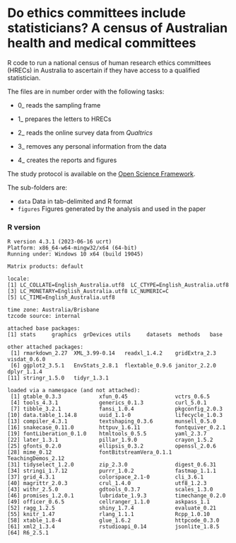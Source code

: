 # Do ethics committees include statisticians? A census of Australian health and medical committees

R code to run a national census of human research ethics committees (HRECs) in Australia to ascertain if they have access to a qualified statistician.

The files are in number order with the following tasks:

- 0_ reads the sampling frame

- 1_ prepares the letters to HRECs

- 2_ reads the online survey data from *Qualtrics*

- 3_ removes any personal information from the data

- 4_ creates the reports and figures

The study protocol is available on the [Open Science Framework](https://osf.io/gx5qa).

The sub-folders are:

- `data` Data in tab-delimited and R format
- `figures` Figures generated by the analysis and used in the paper

### R version

```
R version 4.3.1 (2023-06-16 ucrt)
Platform: x86_64-w64-mingw32/x64 (64-bit)
Running under: Windows 10 x64 (build 19045)

Matrix products: default

locale:
[1] LC_COLLATE=English_Australia.utf8  LC_CTYPE=English_Australia.utf8   
[3] LC_MONETARY=English_Australia.utf8 LC_NUMERIC=C                      
[5] LC_TIME=English_Australia.utf8    

time zone: Australia/Brisbane
tzcode source: internal

attached base packages:
[1] stats     graphics  grDevices utils     datasets  methods   base     

other attached packages:
 [1] rmarkdown_2.27  XML_3.99-0.14   readxl_1.4.2    gridExtra_2.3   visdat_0.6.0   
 [6] ggplot2_3.5.1   EnvStats_2.8.1  flextable_0.9.6 janitor_2.2.0   dplyr_1.1.4    
[11] stringr_1.5.0   tidyr_1.3.1    

loaded via a namespace (and not attached):
 [1] gtable_0.3.3            xfun_0.45               vctrs_0.6.5            
 [4] tools_4.3.1             generics_0.1.3          curl_5.0.1             
 [7] tibble_3.2.1            fansi_1.0.4             pkgconfig_2.0.3        
[10] data.table_1.14.8       uuid_1.1-0              lifecycle_1.0.3        
[13] compiler_4.3.1          textshaping_0.3.6       munsell_0.5.0          
[16] snakecase_0.11.0        httpuv_1.6.11           fontquiver_0.2.1       
[19] fontLiberation_0.1.0    htmltools_0.5.5         yaml_2.3.7             
[22] later_1.3.1             pillar_1.9.0            crayon_1.5.2           
[25] gfonts_0.2.0            ellipsis_0.3.2          openssl_2.0.6          
[28] mime_0.12               fontBitstreamVera_0.1.1 TeachingDemos_2.12     
[31] tidyselect_1.2.0        zip_2.3.0               digest_0.6.31          
[34] stringi_1.7.12          purrr_1.0.2             fastmap_1.1.1          
[37] grid_4.3.1              colorspace_2.1-0        cli_3.6.1              
[40] magrittr_2.0.3          crul_1.4.0              utf8_1.2.3             
[43] withr_2.5.0             gdtools_0.3.7           scales_1.3.0           
[46] promises_1.2.0.1        lubridate_1.9.3         timechange_0.2.0       
[49] officer_0.6.5           cellranger_1.1.0        askpass_1.1            
[52] ragg_1.2.5              shiny_1.7.4             evaluate_0.21          
[55] knitr_1.47              rlang_1.1.1             Rcpp_1.0.10            
[58] xtable_1.8-4            glue_1.6.2              httpcode_0.3.0         
[61] xml2_1.3.4              rstudioapi_0.14         jsonlite_1.8.5         
[64] R6_2.5.1
```
